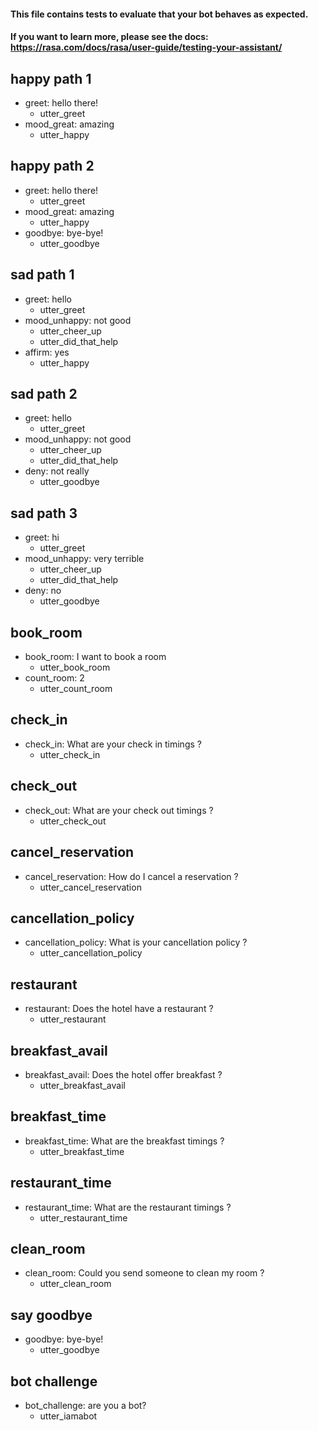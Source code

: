 #### This file contains tests to evaluate that your bot behaves as expected.
#### If you want to learn more, please see the docs: https://rasa.com/docs/rasa/user-guide/testing-your-assistant/

## happy path 1
* greet: hello there!
  - utter_greet
* mood_great: amazing
  - utter_happy

## happy path 2
* greet: hello there!
  - utter_greet
* mood_great: amazing
  - utter_happy
* goodbye: bye-bye!
  - utter_goodbye

## sad path 1
* greet: hello
  - utter_greet
* mood_unhappy: not good
  - utter_cheer_up
  - utter_did_that_help
* affirm: yes
  - utter_happy

## sad path 2
* greet: hello
  - utter_greet
* mood_unhappy: not good
  - utter_cheer_up
  - utter_did_that_help
* deny: not really
  - utter_goodbye

## sad path 3
* greet: hi
  - utter_greet
* mood_unhappy: very terrible
  - utter_cheer_up
  - utter_did_that_help
* deny: no
  - utter_goodbye

## book_room
* book_room: I want to book a room
  - utter_book_room
* count_room: 2
  - utter_count_room

## check_in
* check_in: What are your check in timings ?
  - utter_check_in

## check_out
* check_out: What are your check out timings ?
  - utter_check_out

## cancel_reservation
* cancel_reservation: How do I cancel a reservation ?
  - utter_cancel_reservation

## cancellation_policy
* cancellation_policy: What is your cancellation policy ?
  - utter_cancellation_policy

## restaurant
* restaurant: Does the hotel have a restaurant ?
  - utter_restaurant

## breakfast_avail
* breakfast_avail: Does the hotel offer breakfast ?
  - utter_breakfast_avail

## breakfast_time
* breakfast_time: What are the breakfast timings ?
  - utter_breakfast_time

## restaurant_time
* restaurant_time: What are the restaurant timings ?
  - utter_restaurant_time

## clean_room
* clean_room: Could you send someone to clean my room ?
  - utter_clean_room

## say goodbye
* goodbye: bye-bye!
  - utter_goodbye

## bot challenge
* bot_challenge: are you a bot?
  - utter_iamabot
